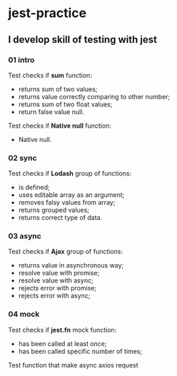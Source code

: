 # jest-practice

## I develop skill of testing with jest

### 01 intro 

Test checks if **sum** function:
- returns sum of two values;
- returns value correctly comparing to other number;
- returns sum of two float values;
- return false value null.

Test checks if **Native null** function:
- Native null.

### 02 sync

Test checks if **Lodash** group of functions:
- is defined;
- uses editable array as an argument;
- removes falsy values from array;
- returns grouped values;
- returns correct type of data.

### 03 async 
Test checks if **Ajax** group of functions:
- returns value in asynchronous way;
- resolve value with promise;
- resolve value with async;
- rejects error with promise;
- rejects error with async;

### 04 mock 
Test checks if **jest.fn** mock function:
- has been called at least once;
- has been called specific number of times;

Test function that make async axios request